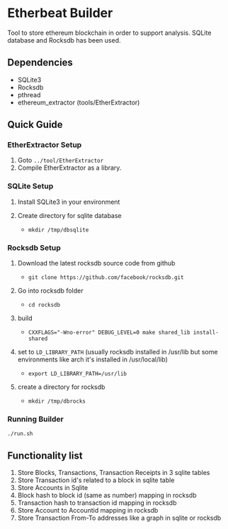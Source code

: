 # Etherbeat Builder

Tool to store ethereum blockchain in order to support analysis. SQLite database and Rocksdb has been used. 

## Dependencies
- SQLite3
- Rocksdb
- pthread
- ethereum_extractor (tools/EtherExtractor)

## Quick Guide

### EtherExtractor Setup

1. Goto `../tool/EtherExtractor`
2. Compile EtherExtractor as a library.

### SQLite Setup

1. Install SQLite3 in your environment

2. Create directory for sqlite database
   - `mkdir /tmp/dbsqlite`

### Rocksdb Setup

1. Download the latest rocksdb source code from github
   - `git clone https://github.com/facebook/rocksdb.git`

2. Go into rocksdb folder
   - `cd rocksdb`

3. build
   - `CXXFLAGS="-Wno-error" DEBUG_LEVEL=0 make shared_lib install-shared`

4. set to `LD_LIBRARY_PATH` (usually rocksdb installed in /usr/lib but some environments like arch it's installed in /usr/local/lib)
   - `export LD_LIBRARY_PATH=/usr/lib`

5. create a directory for rocksdb
   - `mkdir /tmp/dbrocks`


### Running Builder

`./run.sh`


## Functionality list

1. Store Blocks, Transactions, Transaction Receipts in 3 sqlite tables
2. Store Transaction id's related to a block in sqlite table
3. Store Accounts in Sqlite
4. Block hash to block id (same as number) mapping in rocksdb
5. Transaction hash to transaction id mapping in rocksdb
6. Store Account to Accountid mapping in rocksdb
7. Store Transaction From-To addresses like a graph in sqlite or rocksdb